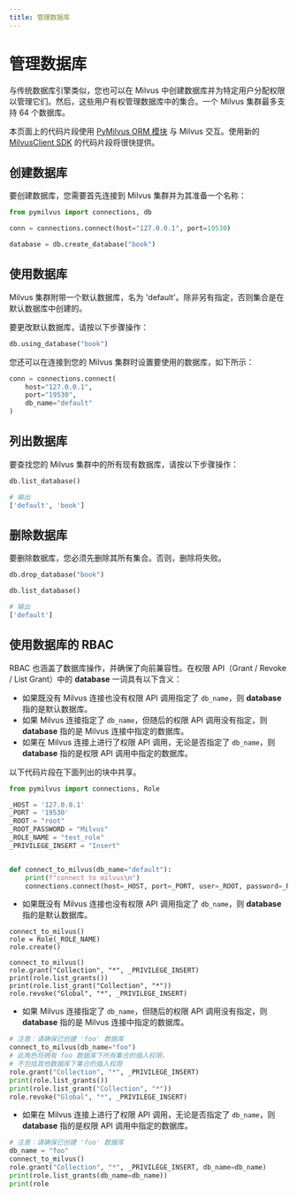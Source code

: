 ```yaml
---
title: 管理数据库
---
```


# 管理数据库

与传统数据库引擎类似，您也可以在 Milvus 中创建数据库并为特定用户分配权限以管理它们。然后，这些用户有权管理数据库中的集合。一个 Milvus 集群最多支持 64 个数据库。

<div class="alert note">

本页面上的代码片段使用 <a href="https://milvus.io/api-reference/pymilvus/v2.4.x/ORM/Connections/connect.md">PyMilvus ORM 模块</a> 与 Milvus 交互。使用新的 <a href="https://milvus.io/api-reference/pymilvus/v2.4.x/About.md">MilvusClient SDK</a> 的代码片段将很快提供。

</div>

## 创建数据库

要创建数据库，您需要首先连接到 Milvus 集群并为其准备一个名称：

```python
from pymilvus import connections, db

conn = connections.connect(host="127.0.0.1", port=19530)

database = db.create_database("book")
```

## 使用数据库

Milvus 集群附带一个默认数据库，名为 'default'。除非另有指定，否则集合是在默认数据库中创建的。

要更改默认数据库，请按以下步骤操作：

```python
db.using_database("book")
```

您还可以在连接到您的 Milvus 集群时设置要使用的数据库，如下所示：

```python
conn = connections.connect(
    host="127.0.0.1",
    port="19530",
    db_name="default"
)
```

## 列出数据库

要查找您的 Milvus 集群中的所有现有数据库，请按以下步骤操作：

```python
db.list_database()

# 输出
['default', 'book']
```

## 删除数据库

要删除数据库，您必须先删除其所有集合。否则，删除将失败。

```python
db.drop_database("book")

db.list_database()

# 输出
['default']
```

## 使用数据库的 RBAC

RBAC 也涵盖了数据库操作，并确保了向前兼容性。在权限 API（Grant / Revoke / List Grant）中的 **database** 一词具有以下含义：

- 如果既没有 Milvus 连接也没有权限 API 调用指定了 `db_name`，则 **database** 指的是默认数据库。
- 如果 Milvus 连接指定了 `db_name`，但随后的权限 API 调用没有指定，则 **database** 指的是 Milvus 连接中指定的数据库。
- 如果在 Milvus 连接上进行了权限 API 调用，无论是否指定了 `db_name`，则 **database** 指的是权限 API 调用中指定的数据库。

以下代码片段在下面列出的块中共享。

```python
from pymilvus import connections, Role

_HOST = '127.0.0.1'
_PORT = '19530'
_ROOT = "root"
_ROOT_PASSWORD = "Milvus"
_ROLE_NAME = "test_role"
_PRIVILEGE_INSERT = "Insert"


def connect_to_milvus(db_name="default"):
    print(f"connect to milvus\n")
    connections.connect(host=_HOST, port=_PORT, user=_ROOT, password=_ROOT_PASSWORD, db_name=db_name)
```

- 如果既没有 Milvus 连接也没有权限 API 调用指定了 `db_name`，则 **database** 指的是默认数据库。

```
connect_to_milvus()
role = Role(_ROLE_NAME)
role.create()

connect_to_milvus()
role.grant("Collection", "*", _PRIVILEGE_INSERT)
print(role.list_grants())
print(role.list_grant("Collection", "*"))
role.revoke("Global", "*", _PRIVILEGE_INSERT)
```

- 如果 Milvus 连接指定了 `db_name`，但随后的权限 API 调用没有指定，则 **database** 指的是 Milvus 连接中指定的数据库。

```python
# 注意：请确保已创建 'foo' 数据库
connect_to_milvus(db_name="foo")
# 此角色将拥有 foo 数据库下所有集合的插入权限，
# 不包括其他数据库下集合的插入权限
role.grant("Collection", "*", _PRIVILEGE_INSERT)
print(role.list_grants())
print(role.list_grant("Collection", "*"))
role.revoke("Global", "*", _PRIVILEGE_INSERT)
```

- 如果在 Milvus 连接上进行了权限 API 调用，无论是否指定了 `db_name`，则 **database** 指的是权限 API 调用中指定的数据库。

```python
# 注意：请确保已创建 'foo' 数据库
db_name = "foo"
connect_to_milvus()
role.grant("Collection", "*", _PRIVILEGE_INSERT, db_name=db_name)
print(role.list_grants(db_name=db_name))
print(role